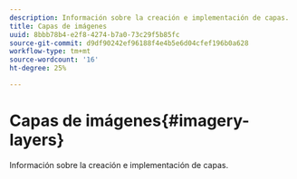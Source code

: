 ```yaml
---
description: Información sobre la creación e implementación de capas.
title: Capas de imágenes
uuid: 8bbb78b4-e2f8-4274-b7a0-73c29f5b85fc
source-git-commit: d9df90242ef96188f4e4b5e6d04cfef196b0a628
workflow-type: tm+mt
source-wordcount: '16'
ht-degree: 25%

---
```



# Capas de imágenes{#imagery-layers}

Información sobre la creación e implementación de capas.

